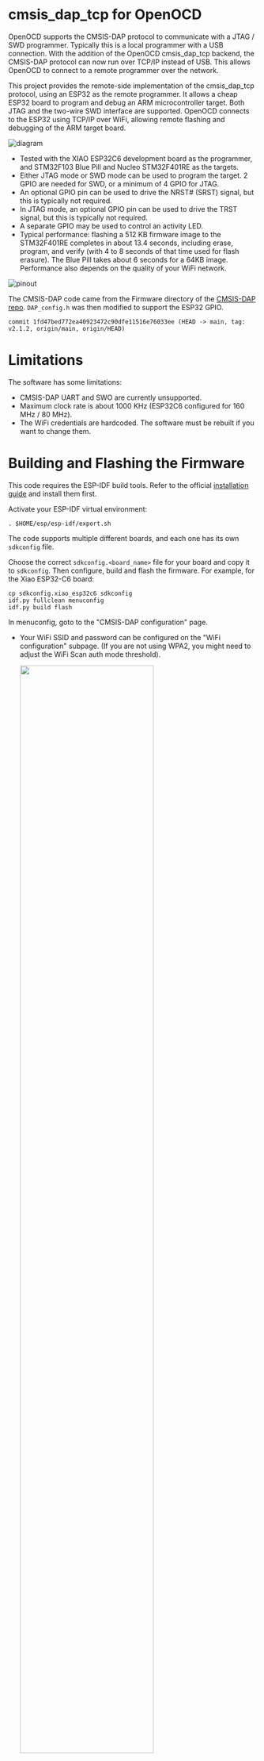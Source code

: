 # cmsis_dap_tcp for OpenOCD

OpenOCD supports the CMSIS-DAP protocol to communicate with a JTAG / SWD
programmer. Typically this is a local programmer with a USB connection. With
the addition of the OpenOCD cmsis_dap_tcp backend, the CMSIS-DAP protocol can
now run over TCP/IP instead of USB. This allows OpenOCD to connect to a remote
programmer over the network.

This project provides the remote-side implementation of the cmsis_dap_tcp
protocol, using an ESP32 as the remote programmer. It allows a cheap ESP32
board to program and debug an ARM microcontroller target. Both JTAG and the
two-wire SWD interface are supported. OpenOCD connects to the ESP32 using
TCP/IP over WiFi, allowing remote flashing and debugging of the ARM target
board.

![diagram](img/cmsis_dap_tcp_diagram.svg)

- Tested with the XIAO ESP32C6 development board as the programmer, and
  STM32F103 Blue Pill and Nucleo STM32F401RE as the targets.
- Either JTAG mode or SWD mode can be used to program the target. 2 GPIO are
  needed for SWD, or a minimum of 4 GPIO for JTAG.
- An optional GPIO pin can be used to drive the NRST# (SRST) signal, but this
  is typically not required.
- In JTAG mode, an optional GPIO pin can be used to drive the TRST signal, but
  this is typically not required.
- A separate GPIO may be used to control an activity LED.
- Typical performance: flashing a 512 KB firmware image to the STM32F401RE
  completes in about 13.4 seconds, including erase, program, and verify (with 4
  to 8 seconds of that time used for flash erasure). The Blue Pill takes about
  6 seconds for a 64KB image. Performance also depends on the quality of your
  WiFi network.

![pinout](img/xiao_esp32c6_pinout.png)

The CMSIS-DAP code came from the Firmware directory of the [CMSIS-DAP
repo](https://github.com/ARM-software/CMSIS-DAP). ```DAP_config.h``` was then
modified to support the ESP32 GPIO.
```
commit 1fd47bed772ea40923472c90dfe11516e76033ee (HEAD -> main, tag: v2.1.2, origin/main, origin/HEAD)
```

# Limitations

The software has some limitations:

- CMSIS-DAP UART and SWO are currently unsupported.
- Maximum clock rate is about 1000 KHz (ESP32C6 configured for 160 MHz / 80 MHz).
- The WiFi credentials are hardcoded. The software must be rebuilt if you want
  to change them.

# Building and Flashing the Firmware

This code requires the ESP-IDF build tools. Refer to the official
[installation guide](https://docs.espressif.com/projects/esp-idf/en/stable/esp32/get-started/index.html#installation)
and install them first.

Activate your ESP-IDF virtual environment:

```
. $HOME/esp/esp-idf/export.sh
```

The code supports multiple different boards, and each one has its own
```sdkconfig``` file.

Choose the correct ```sdkconfig.<board_name>``` file for your board and copy it
to ```sdkconfig```. Then configure, build and flash the firmware. For example,
for the Xiao ESP32-C6 board:

```
cp sdkconfig.xiao_esp32c6 sdkconfig
idf.py fullclean menuconfig
idf.py build flash
```

In menuconfig, goto to the "CMSIS-DAP configuration" page.

* Your WiFi SSID and password can be configured on the "WiFi configuration"
  subpage.  (If you are not using WPA2, you might need to adjust the WiFi Scan
  auth mode threshold).

  <img src="img/menuconfig1.png" width="75%" />
  <br><br>
  <img src="img/menuconfig2.png" width="75%" />

* If needed, you can change the GPIO port pins for JTAG, SWD, reset, and LED on
  the "GPIO number assignments" subpage. The signals can be disabled if they are
  not needed.

  <img src="img/menuconfig3.png" width="75%" />


# Building and Running OpenOCD

The cmsis_dap_tcp driver is committed to the OpenOCD Gerrit repo, change number
8973. Refer to the [source code](https://review.openocd.org/c/openocd/+/8973).
Until this change is merged into the main branch of OpenOCD, get it like this:

```
git clone git://git.code.sf.net/p/openocd/code openocd
cd openocd
git fetch https://review.openocd.org/openocd refs/changes/73/8973/17
git checkout FETCH_HEAD
```

You should see:

```
HEAD is now at 36b58ef69 jtag/drivers/cmsis_dap: add new backend cmsis_dap_tcp
```

Configure and build OpenOCD as usual, while enabling the cmsis_dap_tcp driver:

```
./configure --enable-cmsis-dap-tcp
```

An OpenOCD configuration file has been provided for convenience.
Edit your ```tcl/interface/cmsis_dap_tcp.cfg``` configuration file to point to
your ESP32's IP address:

```
adapter driver cmsis-dap
cmsis-dap backend tcp
cmsis-dap tcp host 192.168.1.4
cmsis-dap tcp port 4441
transport select swd
reset_config none
```

If you are on a slow WiFi network, you might need to add this line to avoid
short timeouts that can lead to command mismatch errors in some cases. If so,
specify a longer timeout in milliseconds:

```
cmsis-dap tcp min_timeout 300
```

To flash an STM32 target, for example, run the following command from your
OpenOCD build directory.  Replace ```firmware.elf``` with the name of your
ELF file, and ```stm32f1x.cfg``` with the appropriate file for your
microcontroller.

```
./src/openocd --search tcl \
              -f tcl/interface/cmsis-dap-tcp.cfg \
              -f tcl/target/stm32f1x.cfg \
              -c "program firmware.elf verify reset exit"
```

# Operation

After power-on, the ESP32 will attempt to connect to the WiFi that was
configured using menuconfig. It will then begin listening for an incoming
connection from OpenOCD. The ESP32 will print status and error messages to the
console, including the WiFi connection status and IP address. A message is
printed whenever the OpenOCD client connects or disconnects. (Only one active
client is allowed).

You can run the serial monitor to view the console output. To exit the serial
monitor use ```Ctrl+]```.

```
idf.py monitor
```

Once the ESP32 has connected to WiFi and obtained an IP address by DHCP, you
can then run OpenOCD. You should see something like this from the ESP32:

```
CMSIS-DAP TCP running on ESP32
ESP-IDF version: v6.0-dev-1489-g4e036983a7
Hardware version: esp32c6 with 1 CPU core(s), WiFi/BLE, 802.15.4 (Zigbee/Thread), silicon revision v0.1, 2MB external flash
Minimum free heap size: 372552 bytes
MAC address: E4B323B60EB4
Attempting to connect to WiFi SSID: 'SomeWifiRouter'
Connected to WiFi SSID: 'SomeWifiRouter'. RSSI: -75 dBm
IP address: 192.168.1.107
cmsis_dap_tcp server listening on port 4441.
```

Additional debugging messages may be enabled by editing
```main/cmsis_dap_tcp.h``` and uncommenting the following line. This will
impact performance.
```
#define DEBUG_PRINTING
```

# Performance

A single SWD 32-bit transfer completes in about 45 microseconds, with an
SWCLK clock rate of approximately 1 MHz. Yellow is SWCLK. Green is SWDIO.

(TODO: the scope available at the time to make these measurements was very
limited. Redo these measurements with a better scope).

![scopeshot1](img/scopeshot1.png)

![scopeshot1](img/scopeshot2.png)

Actual performance will depend on your WiFi network. For slow networks,
you might need to increase the ```cmsis-dap tcp min_timeout``` parameter if
you see error messages related to command mismatch.

Starting the OpenOCD server like this:
```
./src/openocd \
    --search tcl \
    -c "debug_level 2" \
    -c "adapter driver cmsis-dap" \
    -c "transport select swd" \
    -c "cmsis-dap backend tcp" \
    -c "cmsis-dap tcp host 192.168.1.107" \
    -c "cmsis-dap tcp port 4441" \
    -c "cmsis-dap tcp min_timeout 150" \
    -f "tcl/target/stm32f4x.cfg" \
    -c "reset_config none"

Open On-Chip Debugger 0.12.0+dev-01114-gbf01f1089 (2025-08-07-11:52)
Licensed under GNU GPL v2
For bug reports, read
	http://openocd.org/doc/doxygen/bugs.html
Info : CMSIS-DAP: using minimum timeout of 100 ms for TCP packets.
none separate
Info : Listening on port 6666 for tcl connections
Info : Listening on port 4444 for telnet connections
Info : CMSIS-DAP: Connecting to 192.168.1.107:4441 using TCP backend
Info : CMSIS-DAP: SWD supported
Info : CMSIS-DAP: JTAG supported
Info : CMSIS-DAP: Atomic commands supported
Info : CMSIS-DAP: Test domain timer supported
Info : CMSIS-DAP: FW Version = 2.1.2
Info : CMSIS-DAP: Serial# = E4B323B60EB4
Info : CMSIS-DAP: Interface Initialised (SWD)
Info : SWCLK/TCK = 0 SWDIO/TMS = 0 TDI = 0 TDO = 0 nTRST = 0 nRESET = 1
Info : CMSIS-DAP: Interface ready
Info : clock speed 2000 kHz
Info : SWD DPIDR 0x2ba01477
Info : [stm32f4x.cpu] Cortex-M4 r0p1 processor detected
Info : [stm32f4x.cpu] target has 6 breakpoints, 4 watchpoints
Info : [stm32f4x.cpu] Examination succeed
Info : [stm32f4x.cpu] starting gdb server on 3333
Info : Listening on port 3333 for gdb connections
Info : accepting 'telnet' connection on tcp/4444
```

## Using ESP32-C6 @ 160 MHz

Xiao ESP32C6 running at 160 MHz is the programmer board. Connecting to an
STM32F401RE target and reading and writing SRAM:

```
% telnet localhost 4444
> poll off

> load_image ./random_96kb.bin 0x20000000
98304 bytes written at address 0x20000000
downloaded 98304 bytes in 1.092678s (87.858 KiB/s)

> dump_image /dev/null 0x20000000 0x18000
dumped 98304 bytes in 1.469766s (65.317 KiB/s)
```

Programming and verifying a 512 KB flash image takes about 20 seconds:

```
time ./src/openocd \
    --search tcl \
    -c "debug_level 2" \
    -c "adapter driver cmsis-dap" \
    -c "transport select swd" \
    -c "cmsis-dap backend tcp" \
    -c "cmsis-dap tcp host 192.168.1.107" \
    -c "cmsis-dap tcp port 4441" \
    -f "tcl/target/stm32f4x.cfg" \
    -c "reset_config none" \
    -c "program ${ELF} verify reset exit"

Open On-Chip Debugger 0.12.0+dev-01114-gbf01f1089 (2025-08-07-11:52)
Licensed under GNU GPL v2
For bug reports, read
	http://openocd.org/doc/doxygen/bugs.html
none separate
Info : CMSIS-DAP: Connecting to 192.168.1.107:4441 using TCP backend
Info : CMSIS-DAP: SWD supported
Info : CMSIS-DAP: JTAG supported
Info : CMSIS-DAP: Atomic commands supported
Info : CMSIS-DAP: Test domain timer supported
Info : CMSIS-DAP: FW Version = 2.1.2
Info : CMSIS-DAP: Serial# = E4B323B60EB4
Info : CMSIS-DAP: Interface Initialised (SWD)
Info : SWCLK/TCK = 0 SWDIO/TMS = 0 TDI = 0 TDO = 0 nTRST = 0 nRESET = 1
Info : CMSIS-DAP: Interface ready
Info : clock speed 2000 kHz
Info : SWD DPIDR 0x2ba01477
Info : [stm32f4x.cpu] Cortex-M4 r0p1 processor detected
Info : [stm32f4x.cpu] target has 6 breakpoints, 4 watchpoints
Info : [stm32f4x.cpu] Examination succeed
Info : [stm32f4x.cpu] starting gdb server on 3333
Info : Listening on port 3333 for gdb connections
[stm32f4x.cpu] halted due to debug-request, current mode: Thread
xPSR: 0x01000000 pc: 0x08000734 msp: 0x20018000
** Programming Started **
Info : device id = 0x10016433
Info : flash size = 512 KiB
** Programming Finished **
** Verify Started **
** Verified OK **
** Resetting Target **
shutdown command invoked

real	0m19.242s
user	0m0.052s
sys		0m0.155s
```

## Using ESP32-S3 @ 240 MHz

Performance is higher on ESP32-S3. The throughput seems more variable
on each run, but here are some representative numbers for writing and
reading SRAM:

```
% telnet localhost 4444
> poll off

> load_image ./random_96kb.bin 0x20000000
98304 bytes written at address 0x20000000
downloaded 98304 bytes in 0.489488s (196.123 KiB/s)

> dump_image /dev/null 0x20000000 0x18000
dumped 98304 bytes in 0.832846s (115.267 KiB/s)
```
